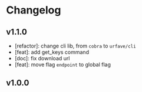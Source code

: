 # Changelog

## v1.1.0
- [refactor]: change cli lib, from `cobra` to `urfave/cli`
- [feat]: add get_keys command
- [doc]: fix download url
- [feat]: move flag `endpoint` to global flag

## v1.0.0
